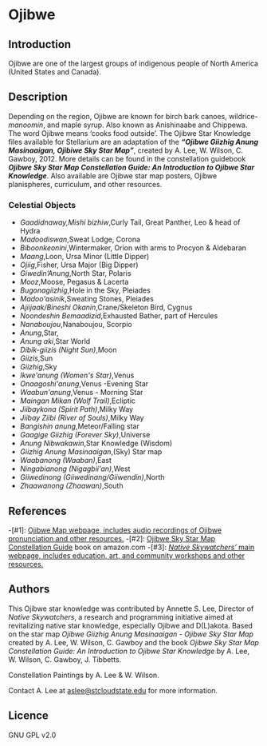 # Ojibwe

## Introduction

Ojibwe are one of the largest groups of indigenous people of North America (United States and Canada).

## Description

Depending on the region, Ojibwe are known for birch bark canoes, wildrice-_manoomin_, and maple syrup. Also known as Anishinaabe and Chippewa. The word Ojibwe means ‘cooks food outside’. The Ojibwe Star Knowledge files available for Stellarium are an adaptation of the ___“Ojibwe Giizhig Anung Masinaaigan, Ojibiwe Sky Star Map”___, created by A. Lee, W. Wilson, C. Gawboy, 2012. More details can be found in the constellation guidebook ___Ojibwe Sky Star Map Constellation Guide: An Introduction to Ojibwe Star Knowledge___. Also available are Ojibwe star map posters, Ojibwe planispheres, curriculum, and other resources.

### Celestial Objects

*   _Gaadidnaway,Mishi bizhiw_,Curly Tail, Great Panther, Leo &amp; head of Hydra 
*   _Madoodiswan_,Sweat Lodge, Corona 
*   _Biboonkeonini_,Wintermaker, Orion with arms to Procyon &amp; Aldebaran 
*   _Maang_,Loon, Ursa Minor (Little Dipper) 
*   _Ojiig_,Fisher, Ursa Major (Big Dipper) 
*   _Giwedin’Anung_,North Star, Polaris 
*   _Mooz_,Moose, Pegasus &amp; Lacerta 
*   _Bugonagiizhig_,Hole in the Sky, Pleiades 
*   _Madoo'asinik_,Sweating Stones, Pleiades 
*   _Ajiijaak/Bineshi Okanin_,Crane/Skeleton Bird, Cygnus 
*   _Noondeshin Bemaadizid_,Exhausted Bather, part of Hercules 
*   _Nanaboujou_,Nanaboujou, Scorpio 
*   _Anung_,Star, 
*   _Anung aki_,Star World 
*   _Dibik-giizis (Night Sun)_,Moon 
*   _Giizis_,Sun 
*   _Giizhig_,Sky 
*   _Ikwe'anung (Women's Star)_,Venus 
*   _Onaagoshi'anung_,Venus -Evening Star
*   _Waabun'anung_,Venus - Morning Star 
*   _Maingan Mikan (Wolf Trail)_,Ecliptic 
*   _Jiibaykona (Spirit Path)_,Milky Way 
*   _Jiibay Ziibi (River of Souls)_,Milky Way
*   _Bangishin anung_,Meteor/Falling star 
*   _Gaagige Giizhig (Forever Sky)_,Universe 
*   _Anung Nibwakawin_,Star Knowledge (Wisdom) 
*   _Giizhig Anung Masinaaigan_,(Sky) Star map
*   _Waabanong (Waaban)_,East 
*   _Ningabianong (Nigagbii'an)_,West
*   _Giiwedinong (Giiwedinang/Giiwendin)_,North
*   _Zhaawanong (Zhaawan)_,South 

## References

 -[#1]: [Ojibwe Map webpage, includes audio recordings of Ojibwe pronunciation and other resources.](http://web.stcloudstate.edu/aslee/OJIBWEMAP/home.html)
 -[#2]: [Ojibwe Sky Star Map Constellation Guide](http://www.amazon.com/Ojibwe-Sky-Star-Map-Constellation/dp/0615986781?ie=UTF8&amp;keywords=ojibwe%20stars&amp;qid=1461769178&amp;ref_=sr_1_1&amp;sr=8-1) book on amazon.com
 -[#3]: [_Native Skywatchers’_ main webpage, includes education, art, and community workshops and other resources.](http://www.nativeskywatchers.com)

## Authors

This Ojibwe star knowledge was contributed by Annette S. Lee, Director of _Native Skywatchers_, a research and programming initiative aimed at revitalizing native star knowledge, especially Ojibwe and D(L)akota. Based on the star map _Ojibwe Giizhig Anung Masinaaigan - Ojibwe Sky Star Map_ created by A. Lee, W. Wilson, C. Gawboy and the book _Ojibwe Sky Star Map Constellation Guide: An Introduction to Ojibwe Star Knowledge_ by A. Lee, W. Wilson, C. Gawboy, J. Tibbetts.

Constellation Paintings by A. Lee & W. Wilson.

Contact A. Lee at aslee@stcloudstate.edu for more information.

## Licence

GNU GPL v2.0
